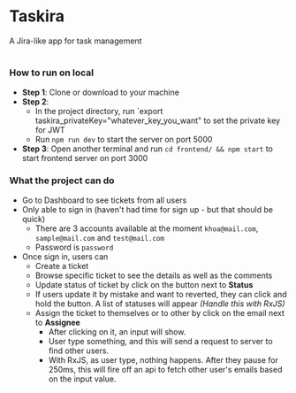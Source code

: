 # Taskira
A Jira-like app for task management

#
### How to run on local

- **Step 1**: Clone or download to your machine
- **Step 2**: 
    - In the project directory, run `export taskira_privateKey="whatever_key_you_want" to set the private key for JWT
    - Run `npm run dev` to start the server on port 5000
- **Step 3**: Open another terminal and run `cd frontend/ && npm start` to start frontend server on port 3000

### What the project can do
- Go to Dashboard to see tickets from all users
- Only able to sign in (haven't had time for sign up - but that should be quick)
    - There are 3 accounts available at the moment `khoa@mail.com`, `sample@mail.com` and `test@mail.com`
    - Password is `password`
- Once sign in, users can 
    - Create a ticket
    - Browse specific ticket to see the details as well as the comments
    - Update status of ticket by click on the button next to **Status**
    - If users update it by mistake and want to reverted, they can click and hold the button. A list of statuses will appear
        _(Handle this with RxJS)_
    - Assign the ticket to themselves or to other by click on the email next to **Assignee**
        - After clicking on it, an input will show.
        - User type something, and this will send a request to server to find other users.
        - With RxJS, as user type, nothing happens. After they pause for 250ms, this will fire off an api to fetch other user's emails based on the input value.
